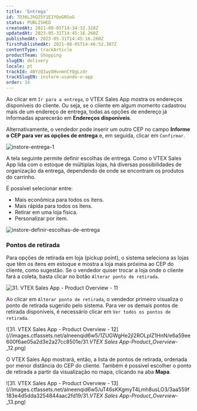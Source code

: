 ```yaml
---
title: 'Entrega'
id: 7D36LJhQ25Y1E1YQoGRSoG
status: PUBLISHED
createdAt: 2021-08-05T14:34:32.328Z
updatedAt: 2023-05-31T14:45:16.260Z
publishedAt: 2023-05-31T14:45:16.260Z
firstPublishedAt: 2021-08-05T14:46:52.387Z
contentType: trackArticle
productTeam: Shopping
slugEN: delivery
locale: pt
trackId: 4BYzQIwyOHvnmnCYQgLzdr
trackSlugEN: instore-usando-o-app
order: 14
---
```


Ao clicar em `Ir para a entrega`, o VTEX Sales App mostra os endereços disponíveis do cliente. Ou seja, se o cliente em algum momento cadastrou mais de um endereço de entrega, todas as opções de endereço já informadas aparecerão em __Endereços disponíveis__.

Alternativamente, o vendedor pode inserir um outro CEP no campo __Informe o CEP para ver as opções de entrega__ e, em seguida, clicar em `Confirmar`.

![instore-entrega-1](https://cdn.statically.io/gh/vtexdocs/help-center-content/refs/heads/main/docs/pt/tracks/omnichannel/instore-usando-o-app/entrega_1.png)

A tela seguinte permite definir escolhas de entrega. Como o VTEX Sales App lida com o estoque de múltiplas lojas, há diversas possibilidades de organização da entrega, dependendo de onde se encontram os produtos do carrinho.

É possível selecionar entre:

- Mais econômica para todos os itens.
- Mais rápida para todos os itens.
- Retirar em uma loja física.
- Personalizar por item.

![instore-definir-escolhas-de-entrega](https://cdn.statically.io/gh/vtexdocs/help-center-content/refs/heads/main/docs/pt/tracks/omnichannel/instore-usando-o-app/entrega_2.png)

### Pontos de retirada

Para opções de retirada em loja (pickup point), o sistema seleciona as lojas que têm os itens em estoque e mostra a loja mais próxima ao CEP do cliente, como sugestão. Se o vendedor quiser trocar a loja onde o cliente fará a coleta, basta clicar no botão `Alterar ponto de retirada`.

![31. VTEX Sales App - Product Overview - 11](https://cdn.statically.io/gh/vtexdocs/help-center-content/refs/heads/main/docs/pt/tracks/omnichannel/instore-usando-o-app/entrega_3.png)

Ao clicar em `Alterar ponto de retirada`, o vendedor primeiro visualiza o ponto de retirada sugerido pelo sistema. Para ver os demais pontos de retirada disponíveis, é necessário clicar em `Ver todos os pontos de retirada`.

![31. VTEX Sales App - Product Overview - 12](//images.ctfassets.net/alneenqid6w5/1ZUGWgHe2jI2ROLpIZ1HnN/e6a59ee600f6ae05a2d3e2a27cc8501e/31._VTEX Sales App_-_Product_Overview_-_12.png)

O VTEX Sales App mostrará, então, a lista de pontos de retirada, ordenada por menor distância do CEP do cliente. Também é possível escolher o ponto de retirada a partir da visualização no mapa, clicando na aba __Mapa__.

![31. VTEX Sales App - Product Overview - 13](//images.ctfassets.net/alneenqid6w5/uT46sKKgmyT4Lmh8usLO3/3aa559f183e4d5dda3254844aac2fd19/31._VTEX Sales App_-_Product_Overview_-_13.png)

